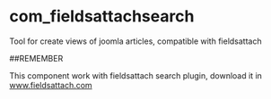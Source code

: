 com_fieldsattachsearch
======================

Tool for create  views of joomla articles, compatible with fieldsattach

##REMEMBER

This component work with fieldsattach search plugin, download it in www.fieldsattach.com
